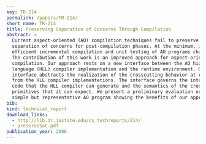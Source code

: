 ```yaml
---
key: TR-214
permalink: /papers/TR-214/
short_name: TR-214
title: Preserving Separation of Concerns Through Compilation
abstract: >
  Current aspect-oriented (AO) compilation techniques fail to preserve the
  separation of concerns for post-compilation phases. At the minimum, it makes
  efficient incremental compilation and unit testing of AO programs challenging.
  The contribution of this work is an improved approach for aspect-oriented
  compilation. Our approach rests on a new interface between the AO high-level
  language (HLL) compiler implementation and the runtime environment. Our
  interface abstracts the realization of the crosscutting behavior at run-time
  from the HLL compiler implementations. The interface governs the intermediate
  code that the HLL compiler can generate and the semantics of the crosscutting
  primitives that it can expect. We present a preliminary evaluation using a
  simple but representative AO program showing the benefits of our approach.
bib:
kind: technical_report
download_links:
  - http://lib.dr.iastate.edu/cs_techreports/214/
  - preserveSoC.pdf
publication_year: 2006
---
```

